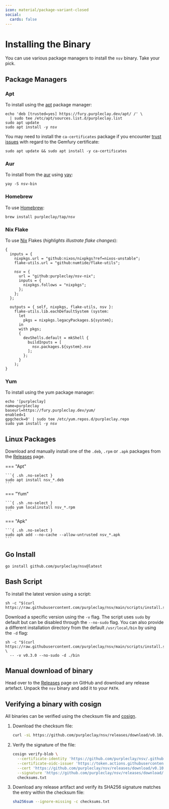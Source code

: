 ```yaml
---
icon: material/package-variant-closed
social:
  cards: false
---
```


# Installing the Binary

You can use various package managers to install the `nsv` binary. Take your pick.

## Package Managers

### Apt

To install using the [apt](https://ubuntu.com/server/docs/package-management) package manager:

```{ .sh .no-select }
echo 'deb [trusted=yes] https://fury.purpleclay.dev/apt/ /' \
  | sudo tee /etc/apt/sources.list.d/purpleclay.list
sudo apt update
sudo apt install -y nsv
```

You may need to install the `ca-certificates` package if you encounter [trust issues](https://gemfury.com/help/could-not-verify-ssl-certificate/) with regard to the Gemfury certificate:

```{ .sh .no-select }
sudo apt update && sudo apt install -y ca-certificates
```

### Aur

To install from the [aur](https://archlinux.org/) using [yay](https://github.com/Jguer/yay):

```{ .sh .no-select }
yay -S nsv-bin
```

### Homebrew

To use [Homebrew](https://brew.sh/):

```{ .sh .no-select }
brew install purpleclay/tap/nsv
```

### Nix Flake

To use [Nix](https://zero-to-nix.com/concepts/flakes/) Flakes (_highlights illustrate flake changes_):

```{ .nix .no-select hl_lines="6-11 14 23" }
{
  inputs = {
    nixpkgs.url = "github:nixos/nixpkgs?ref=nixos-unstable";
    flake-utils.url = "github:numtide/flake-utils";

    nsv = {
      url = "github:purpleclay/nsv-nix";
      inputs = {
        nixpkgs.follows = "nixpkgs";
      };
    };
  };

  outputs = { self, nixpkgs, flake-utils, nsv }:
    flake-utils.lib.eachDefaultSystem (system:
      let
        pkgs = nixpkgs.legacyPackages.${system};
      in
      with pkgs;
      {
        devShells.default = mkShell {
          buildInputs = [
            nsv.packages.${system}.nsv
          ];
        };
      }
    );
}
```

### Yum

To install using the yum package manager:

```{ .sh .no-select }
echo '[purpleclay]
name=purpleclay
baseurl=https://fury.purpleclay.dev/yum/
enabled=1
gpgcheck=0' | sudo tee /etc/yum.repos.d/purpleclay.repo
sudo yum install -y nsv
```

## Linux Packages

Download and manually install one of the `.deb`, `.rpm` or `.apk` packages from the [Releases](https://github.com/purpleclay/nsv/releases) page.

=== "Apt"

    ```{ .sh .no-select }
    sudo apt install nsv_*.deb
    ```

=== "Yum"

    ```{ .sh .no-select }
    sudo yum localinstall nsv_*.rpm
    ```

=== "Apk"

    ```{ .sh .no-select }
    sudo apk add --no-cache --allow-untrusted nsv_*.apk
    ```

## Go Install

```{ .sh .no-select }
go install github.com/purpleclay/nsv@latest
```

## Bash Script

To install the latest version using a script:

```{ .sh .no-select }
sh -c "$(curl https://raw.githubusercontent.com/purpleclay/nsv/main/scripts/install.sh)"
```

Download a specific version using the `-v` flag. The script uses `sudo` by default but can be disabled through the `--no-sudo` flag. You can also provide a different installation directory from the default `/usr/local/bin` by using the `-d` flag:

```{ .sh .no-select }
sh -c "$(curl https://raw.githubusercontent.com/purpleclay/nsv/main/scripts/install.sh)" \
  -- -v v0.3.0 --no-sudo -d ./bin
```

## Manual download of binary

Head over to the [Releases](https://github.com/purpleclay/nsv/releases) page on GitHub and download any release artefact. Unpack the `nsv` binary and add it to your `PATH`.

## Verifying a binary with cosign

All binaries can be verified using the checksum file and [cosign](https://github.com/sigstore/cosign).

1. Download the checksum file:

   ```sh
   curl -sL https://github.com/purpleclay/nsv/releases/download/v0.10.1/checksums.txt -O
   ```

1. Verify the signature of the file:

   ```sh
   cosign verify-blob \
     --certificate-identity 'https://github.com/purpleclay/nsv/.github/workflows/release.yml@refs/tags/v0.10.1' \
     --certificate-oidc-issuer 'https://token.actions.githubusercontent.com' \
     --cert 'https://github.com/purpleclay/nsv/releases/download/v0.10.1/checksums.txt.pem' \
     --signature 'https://github.com/purpleclay/nsv/releases/download/v0.10.1/checksums.txt.sig' \
     checksums.txt
   ```

1. Download any release artifact and verify its SHA256 signature matches the entry within the checksum file:

   ```sh
   sha256sum --ignore-missing -c checksums.txt
   ```
